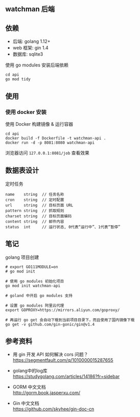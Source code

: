 ## watchman 后端

## 依赖
* 后端: golang 1.12+
* web 框架: gin 1.4
* 数据库: sqlite3

使用 go modules 安装后端依赖
```
cd api
go mod tidy
```

## 使用
### 使用 docker 安装
使用 Docker 构建镜像 & 运行容器
```
cd api
docker build -f Dockerfile -t watchman-api .
docker run -d -p 8081:8080 watchman-api
```
浏览器访问 ```127.0.0.1:8081/job``` 查看效果

## 数据表设计
定时任务
```
name    string  // 任务名称
cron    string  // 定时配置
url     string  // 目标页面 URL
pattern string  // 抓取规则
charset string  // 目标页面编码
content string  // 邮件内容
status  int     // 运行状态, 0代表“运行中”、1代表“暂停”
```

## 笔记
golang 项目创建
```
# export GO111MODULE=on
# go mod init

# 使用 go modules 初始化项目
go mod init watchman-api

# goland 中开启 go modules 支持

# 设置 go modules 阿里云代理
export GOPROXY=https://mirrors.aliyun.com/goproxy/

# 再运行 go get 会自动下载到当前项目目录下，而且使用了国内镜像下载
go get -v github.com/gin-gonic/gin@v1.4
```

## 参考资料
* 用 gin 开发 API 如何解决 cors 问题？  
https://segmentfault.com/q/1010000015287655

* golang中的log库  
https://studygolang.com/articles/14186?fr=sidebar

* GORM 中文文档  
http://gorm.book.jasperxu.com/

* Gin 中文文档  
https://github.com/skyhee/gin-doc-cn